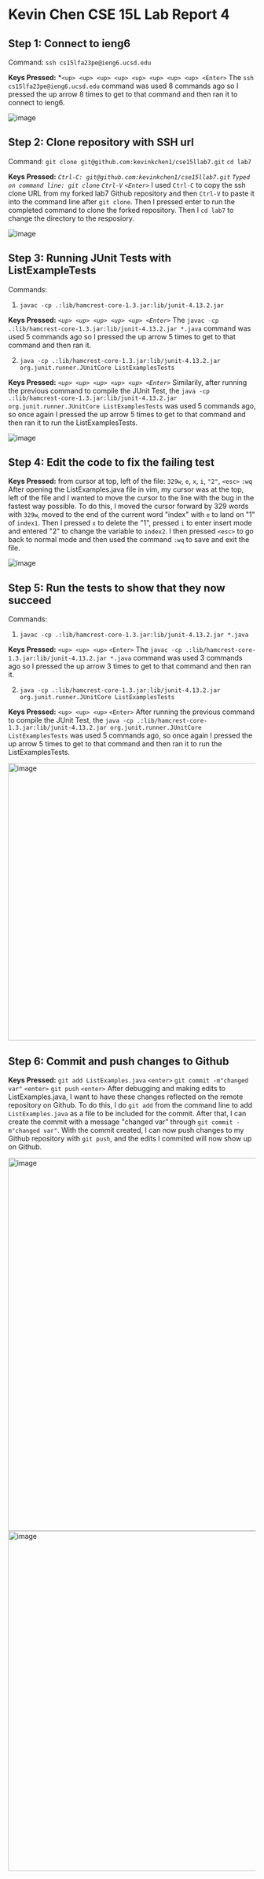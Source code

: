 # Kevin Chen CSE 15L Lab Report 4

## Step 1: Connect to ieng6

Command: `ssh cs15lfa23pe@ieng6.ucsd.edu`

**Keys Pressed:** *`<up> <up> <up> <up> <up> <up> <up> <up> <Enter>` 
The `ssh cs15lfa23pe@ieng6.ucsd.edu` command was used 8 commands ago so I pressed the up arrow 8 times to get to that command and then ran it to connect to ieng6.


![image](https://github.com/kevinkchen1/cse15l-lab-reports/assets/108315438/2e59424e-ac9d-4752-abcc-7db540500a9c)


## Step 2: Clone repository with SSH url

Command: `git clone git@github.com:kevinkchen1/cse15llab7.git` `cd lab7`


**Keys Pressed:** *`Ctrl-C: git@github.com:kevinkchen1/cse15llab7.git` `Typed on command line: git clone` `Ctrl-V` `<Enter>`*
I used `Ctrl-C` to copy the ssh clone URL from my forked lab7 Github repository and then `Ctrl-V` to paste it into the command line after `git clone`. Then I pressed enter to run the completed command to clone the forked repository. Then I `cd lab7` to change the directory to the resposiory.


![image](https://github.com/kevinkchen1/cse15l-lab-reports/assets/108315438/abf77b5a-449a-4b60-aca1-a83c358e1fe9)


## Step 3: Running JUnit Tests with ListExampleTests

Commands:
1. `javac -cp .:lib/hamcrest-core-1.3.jar:lib/junit-4.13.2.jar`

**Keys Pressed:** *`<up> <up> <up> <up> <up> <Enter>`* The `javac -cp .:lib/hamcrest-core-1.3.jar:lib/junit-4.13.2.jar *.java` command was used 5 commands ago so I pressed the up arrow 5 times to get to that command and then ran it.

2. `java -cp .:lib/hamcrest-core-1.3.jar:lib/junit-4.13.2.jar org.junit.runner.JUnitCore ListExamplesTests`
   
**Keys Pressed:** *`<up> <up> <up> <up> <up> <Enter>`* Similarily, after running the previous command to compile the JUnit Test, the `java -cp .:lib/hamcrest-core-1.3.jar:lib/junit-4.13.2.jar org.junit.runner.JUnitCore ListExamplesTests` was used 5 commands ago, so once again I pressed the up arrow 5 times to get to that command and then ran it to run the ListExamplesTests.

   
![image](https://github.com/kevinkchen1/cse15l-lab-reports/assets/108315438/925f05be-c5a9-491e-83d2-41c64f960242)

## Step 4: Edit the code to fix the failing test

**Keys Pressed:** from cursor at top, left of the file: `329w`, `e`, `x`, `i`, `"2"`, `<esc>` `:wq`
After opening the ListExamples.java file in vim, my cursor was at the top, left of the file and I wanted to move the cursor to the line with the bug in the fastest way possible. To do this, I moved the cursor forward by 329 words with `329w`, moved to the end of the current word "index" with `e` to land on "1" of `index1`. Then I pressed `x` to delete the "1", pressed `i` to enter insert mode and entered "2" to change the variable to `index2`. I then pressed `<esc>` to go back to normal mode and then used the command `:wq` to save and exit the file.

![image](https://github.com/kevinkchen1/cse15l-lab-reports/assets/108315438/5dfc1daa-622a-4419-bc93-57443ec02b50)


## Step 5: Run the tests to show that they now succeed

Commands: 
1. `javac -cp .:lib/hamcrest-core-1.3.jar:lib/junit-4.13.2.jar *.java`

**Keys Pressed:** `<up> <up> <up>` `<Enter>`
The `javac -cp .:lib/hamcrest-core-1.3.jar:lib/junit-4.13.2.jar *.java` command was used 3 commands ago so I pressed the up arrow 3 times to get to that command and then ran it. 


2. `java -cp .:lib/hamcrest-core-1.3.jar:lib/junit-4.13.2.jar org.junit.runner.JUnitCore ListExamplesTests` 

**Keys Pressed:** `<up> <up> <up>` `<Enter>`
After running the previous command to compile the JUnit Test, the `java -cp .:lib/hamcrest-core-1.3.jar:lib/junit-4.13.2.jar org.junit.runner.JUnitCore ListExamplesTests` was used 5 commands ago, so once again I pressed the up arrow 5 times to get to that command and then ran it to run the ListExamplesTests.

<img width="565" alt="image" src="https://github.com/kevinkchen1/cse15l-lab-reports/assets/108315438/9f247606-3854-49bd-bbf7-dc8b4e15a324">


## Step 6: Commit and push changes to Github

**Keys Pressed:** `git add ListExamples.java` `<enter>` `git commit -m"changed var"` `<enter>` `git push` `<enter>`
After debugging and making edits to ListExamples.java, I want to have these changes reflected on the remote repository on Github. To do this, I do `git add` from the command line to add ` ListExamples.java` as a file to be included for the commit. After that, I can create the commit with a message "changed var" through `git commit -m"changed var"`. With the commit created, I can now push changes to my Github repository with `git push`, and the edits I commited will now show up on Github.

<img width="760" alt="image" src="https://github.com/kevinkchen1/cse15l-lab-reports/assets/108315438/94e2c300-1a55-4bd5-a845-75b27cf2a191">

<img width="693" alt="image" src="https://github.com/kevinkchen1/cse15l-lab-reports/assets/108315438/ba105c4c-f63b-40cd-96b9-8d724e011604">






